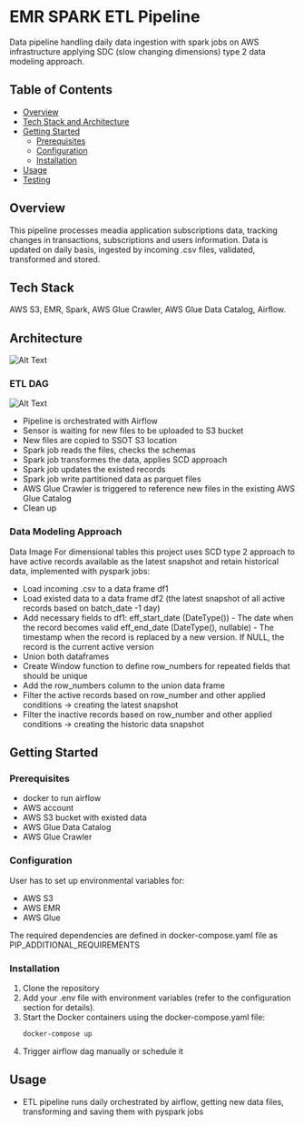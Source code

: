 # EMR SPARK ETL Pipeline
Data pipeline handling daily data ingestion with spark jobs on AWS infrastructure applying SDC (slow changing dimensions) type 2 data modeling approach.


## Table of Contents
- [Overview](#overview)
- [Tech Stack and Architecture](#tech-stack-and-architecture)
- [Getting Started](#getting-started)
  - [Prerequisites](#prerequisites)
  - [Configuration](#configuration)
  - [Installation](#installation)
- [Usage](#usage)
- [Testing](#testing)


## Overview
This pipeline processes meadia application subscriptions data, tracking changes in transactions, subscriptions and users information.
Data is updated on daily basis, ingested by incoming .csv files, validated, transformed and stored.


## Tech Stack 
AWS S3, EMR, Spark, AWS Glue Crawler, AWS Glue Data Catalog, Airflow.

## Architecture
![Alt Text](https://github.com/user-attachments/assets/1259933c-a65a-4363-b6b1-00ded81380ee)

### ETL DAG
![Alt Text](https://github.com/user-attachments/assets/e7571268-6d32-407e-9130-637a8d3141ac)

+ Pipeline is orchestrated with Airflow 
+ Sensor is waiting for new files to be uploaded to S3 bucket 
+ New files are copied to SSOT S3 location
+ Spark job reads the files, checks the schemas
+ Spark job transformes the data, applies SCD approach
+ Spark job updates the existed records
+ Spark job write partitioned data as parquet files
+ AWS Glue Crawler is triggered to reference new files in the existing AWS Glue Catalog
+ Clean up
  
### Data Modeling Approach
Data Image
For dimensional tables this project uses SCD type 2 approach to have active records available as the latest snapshot and retain historical data, implemented with pyspark jobs:
+ Load incoming .csv to a data frame df1
+ Load existed data to a data frame df2 (the latest snapshot of all active records based on batch_date -1 day)
+ Add necessary fields to df1: 
	eff_start_date (DateType()) - The date when the record becomes valid
	eff_end_date (DateType(), nullable) - The timestamp when the record is replaced by a new version. If NULL, the record is the current active version
+ Union both dataframes
+ Create Window function to define row_numbers for repeated fields that should be unique
+ Add the row_numbers column to the union data frame
+ Filter the active records based on row_number and other applied conditions -> creating the latest snapshot
+ Filter the inactive records based on row_number and other applied conditions -> creating the historic data snapshot

## Getting Started
### Prerequisites
- docker to run airflow
- AWS account
- AWS S3 bucket with existed data
- AWS Glue Data Catalog
- AWS Glue Crawler
  
### Configuration
User has to set up environmental variables for:
- AWS S3
- AWS EMR
- AWS Glue

The required  dependencies are defined in docker-compose.yaml file as PIP_ADDITIONAL_REQUIREMENTS

### Installation
1. Clone the repository  
2. Add your .env file with environment variables (refer to the configuration section for details).
3. Start the Docker containers using the docker-compose.yaml file:
   ```bash
   docker-compose up
4. Trigger airflow dag manually or schedule it

## Usage
+ ETL pipeline runs daily orchestrated by airflow, getting new data files, transforming and saving them with pyspark jobs




   
